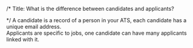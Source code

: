 /*
Title: What is the difference between candidates and applicants?

*/
A candidate is a record of a person in your ATS, each candidate has a unique email address. 
<br>
Applicants are specific to jobs, one candidate can have many applicants linked with it.